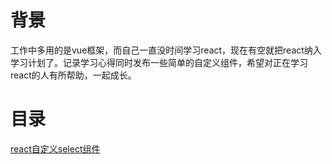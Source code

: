 # 背景
工作中多用的是vue框架，而自己一直没时间学习react，现在有空就把react纳入学习计划了。记录学习心得同时发布一些简单的自定义组件，希望对正在学习react的人有所帮助，一起成长。

# 目录
[react自定义select组件](./src/components/select/index.md)
